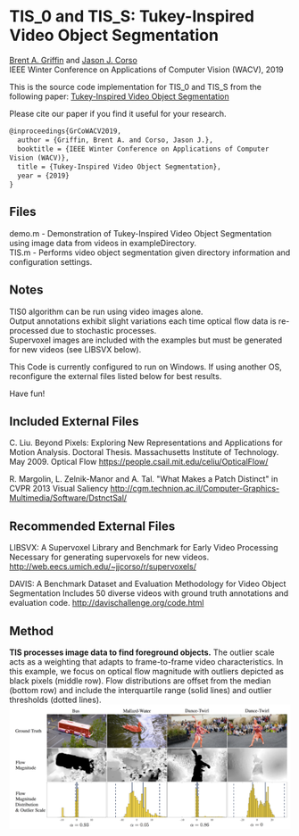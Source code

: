 # TIS_0 and TIS_S: Tukey-Inspired Video Object Segmentation
[Brent A. Griffin](https://www.griffb.com) and [Jason J. Corso](http://web.eecs.umich.edu/~jjcorso/)<br />
IEEE Winter Conference on Applications of Computer Vision (WACV), 2019 <br />

This is the source code implementation for TIS_0 and TIS_S from the following paper:
[Tukey-Inspired Video Object Segmentation](https://www.google.com "ArXiV Paper")<br />


Please cite our paper if you find it useful for your research.
```
@inproceedings{GrCoWACV2019,
  author = {Griffin, Brent A. and Corso, Jason J.},
  booktitle = {IEEE Winter Conference on Applications of Computer Vision (WACV)},
  title = {Tukey-Inspired Video Object Segmentation},
  year = {2019}
}
```

## Files

demo.m - Demonstration of Tukey-Inspired Video Object Segmentation using image data from videos in exampleDirectory.<br />
TIS.m - Performs video object segmentation given directory information and configuration settings.

## Notes 

TIS0 algorithm can be run using video images alone.<br />
Output annotations exhibit slight variations each time optical flow data is re-processed due to stochastic processes.<br />
Supervoxel images are included with the examples but must be generated for new videos (see LIBSVX below).


This Code is currently configured to run on Windows. If using another OS, reconfigure the external files listed below for best results.

Have fun!

## Included External Files

C. Liu. Beyond Pixels: Exploring New Representations and Applications for Motion Analysis. Doctoral Thesis. Massachusetts Institute of Technology. May 2009.
	Optical Flow
	https://people.csail.mit.edu/celiu/OpticalFlow/
	
R. Margolin, L. Zelnik-Manor and A. Tal. "What Makes a Patch Distinct" in CVPR 2013
	Visual Saliency
	http://cgm.technion.ac.il/Computer-Graphics-Multimedia/Software/DstnctSal/


## Recommended External Files

LIBSVX: A Supervoxel Library and Benchmark for Early Video Processing
	Necessary for generating supervoxels for new videos.
	http://web.eecs.umich.edu/~jjcorso/r/supervoxels/

DAVIS: A Benchmark Dataset and Evaluation Methodology for Video Object Segmentation
	Includes 50 diverse videos with ground truth annotations and evaluation code.
	http://davischallenge.org/code.html


## Method

__TIS processes image data to find foreground objects.__ The outlier scale acts as a weighting that adapts to frame-to-frame video characteristics. In this example, we focus on optical flow magnitude with outliers depicted as black pixels (middle row). Flow distributions are offset from the median (bottom row) and include the interquartile range (solid lines) and outlier thresholds (dotted lines).
![alt text](https://github.com/griffbr/TIS/blob/master/figures/TIS_data.png "TIS processing of image data to find foreground objects")
<br />
